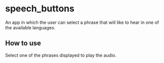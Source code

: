 # speech_buttons

An app in which the user can select a phrase that will 
like to hear in one of the available languages.

## How to use

Select one of the phrases displayed to play the audio.
